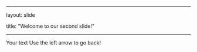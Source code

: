 ----
layout: slide

title: "Welcome to our second slide!"

----

Your text
Use the left arrow to go back!
